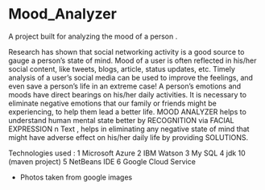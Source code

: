# Mood_Analyzer
A project built for analyzing the mood of a person .
                         
Research has shown that social networking activity is a good source to gauge a person’s state of mind. 
Mood of a user is often reflected in his/her social content, like tweets, blogs, article, status updates, etc. 
Timely analysis of a user’s social media can be used to improve the feelings, and even save a person’s life in an extreme case!
A person’s emotions and moods have direct bearings on his/her daily activities. It is necessary to eliminate negative emotions that our family or friends might be experiencing, to help them lead a better life.
MOOD ANALYZER helps to understand human mental state better by RECOGNITION via FACIAL EXPRESSION n Text ,
helps in eliminating any negative state of mind that might have adverse effect on his/her daily life by providing SOLUTIONS.

Technologies used :
1 Microsoft Azure
2 IBM Watson
3 My SQL
4 jdk 10 (maven project)
5 NetBeans IDE
6 Google Cloud Service

* Photos taken from google images
